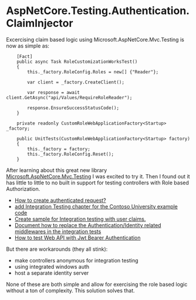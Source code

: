 # AspNetCore.Testing.Authentication.ClaimInjector

Excercising claim based logic using Microsoft.AspNetCore.Mvc.Testing is now as simple as:

```
    [Fact]
    public async Task RoleCustomizationWorksTest()
    {
        this._factory.RoleConfig.Roles = new[] {"Reader"};

        var client = _factory.CreateClient();

        var response = await client.GetAsync("api/Values/RequireRoleReader");

        response.EnsureSuccessStatusCode();
    }

    private readonly CustomRoleWebApplicationFactory<Startup> _factory;

    public UnitTests(CustomRoleWebApplicationFactory<Startup> factory)
    {
        this._factory = factory;
        this._factory.RoleConfig.Reset();
    }    
```

After learning about this great new library [Microsoft.AspNetCore.Mvc.Testing](https://docs.microsoft.com/en-us/aspnet/core/test/integration-tests?view=aspnetcore-2.2) I was excited to try it. Then I found out it has little to little to no built in support for testing controllers with Role based Authorization. 

* [How to create authenticated request?](https://github.com/aspnet/Docs/issues/688)
* [add Integration Testing chapter for the Contoso University example code](https://github.com/aspnet/Docs/issues/3438)
* [Create sample for Integration testing with user claims.](https://github.com/aspnet/Docs/issues/3833)
* [Document how to replace the Authentication/Identity related middlewares in the integration tests](https://github.com/aspnet/Docs/issues/9957)
* [How to test Web API with Jwt Bearer Authentication](https://github.com/aspnet/Docs/issues/8796)


But there are workarounds (they all stink):

* make controllers anonymous for integration testing
* using integrated windows auth
* host a separate identity server

None of these are both simple and allow for exercising the role based logic without a ton of complexity. This solution solves that.

